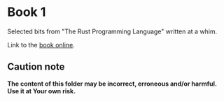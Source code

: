 # Book 1

Selected bits from "The Rust Programming Language" written at a whim.

Link to the [book online](https://rust-book.cs.brown.edu/).

## Caution note

**The content of this folder may be incorrect, erroneous and/or harmful. Use it at Your own risk.**
